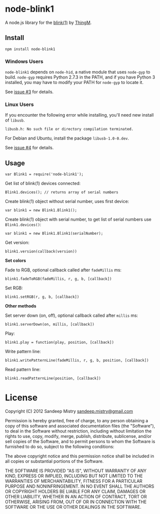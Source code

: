 node-blink1
===========

A node.js library for the
[blink(1)](http://www.kickstarter.com/projects/thingm/blink1-the-usb-rgb-led)
by [ThingM](http://thingm.com).

Install
-------

    npm install node-blink1

### Windows Users

`node-blink1` depends on `node-hid`, a native module that uses `node-gyp` to
build.  `node-gyp` requires Python 2.7.3 in the PATH, and if you have Python 3
installed, you may have to modify your PATH for `node-gyp` to locate it.

See [issue #3](https://github.com/sandeepmistry/node-blink1/issues/3) for
details.

### Linux Users

If you encounter the following error while installing, you'll need new install
of `libusb`.

```
libusb.h: No such file or directory compilation terminated.
```

For Debian and Ubuntu, install the package `libusb-1.0-0.dev`.

See [issue #4](https://github.com/sandeepmistry/node-blink1/issues/4) for
details.

Usage
-----

    var Blink1 = require('node-blink1');

Get list of blink(1) devices connected:

    Blink1.devices(); // returns array of serial numbers
    
Create blink(1) object without serial number, uses first device:

    var blink1 = new Blink1.Blink1();
    
Create blink(1) object with serial number, to get list of serial numbers use
`Blink1.devices()`:

    var blink1 = new Blink1.Blink1(serialNumber);

Get version:

    blink1.version(callback(version))
    
__Set colors__
    
Fade to RGB, optional callback called after `fadeMillis` ms:
    
    blink1.fadeToRGB(fadeMillis, r, g, b, [callback])
    
Set RGB:

    blink1.setRGB(r, g, b, [callback])
    
__Other methods__
    
Set server down (on, off), optional callback called after `millis` ms:

    blink1.serverDown(on, millis, [callback])
    
Play:

    blink1.play = function(play, position, [callback])
    
Write pattern line:

    blink1.writePatternLine(fadeMillis, r, g, b, position, [callback])
    
Read pattern line:

    blink1.readPatternLine(position, [callback])

License
========

Copyright (C) 2012 Sandeep Mistry <sandeep.mistry@gmail.com>

Permission is hereby granted, free of charge, to any person obtaining a copy of
this software and associated documentation files (the "Software"), to deal in
the Software without restriction, including without limitation the rights to
use, copy, modify, merge, publish, distribute, sublicense, and/or sell copies of
the Software, and to permit persons to whom the Software is furnished to do so,
subject to the following conditions:

The above copyright notice and this permission notice shall be included in all
copies or substantial portions of the Software.

THE SOFTWARE IS PROVIDED "AS IS", WITHOUT WARRANTY OF ANY KIND, EXPRESS OR
IMPLIED, INCLUDING BUT NOT LIMITED TO THE WARRANTIES OF MERCHANTABILITY, FITNESS
FOR A PARTICULAR PURPOSE AND NONINFRINGEMENT. IN NO EVENT SHALL THE AUTHORS OR
COPYRIGHT HOLDERS BE LIABLE FOR ANY CLAIM, DAMAGES OR OTHER LIABILITY, WHETHER
IN AN ACTION OF CONTRACT, TORT OR OTHERWISE, ARISING FROM, OUT OF OR IN
CONNECTION WITH THE SOFTWARE OR THE USE OR OTHER DEALINGS IN THE SOFTWARE.
